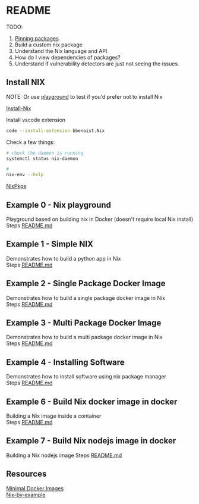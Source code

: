 # README

TODO:
1) [Pinning packages](https://nix.dev/tutorials/towards-reproducibility-pinning-nixpkgs.html)  
1) Build a custom nix package
1) Understand the Nix language and API
1) How do I view dependencies of packages? 
1) Understand if vulnerability detectors are just not seeing the issues.

## Install NIX
NOTE: Or use [playground](##Example-0---Nix-playground) to test if you'd prefer not to install Nix

[Install-Nix](https://nixos.org/guides/install-nix.html)

Install vscode extension
```sh
code --install-extension bbenoist.Nix
```

Check a few things:

```sh
# check the daemon is running
systemctl status nix-daemon

# 
nix-env --help
```

[NixPkgs](https://github.com/nixos/nixpkgs)  

## Example 0 - Nix playground
Playground based on building nix in Docker (doesn't require local Nix install)  
Steps [README.md](./00_playground/README.md)   

## Example 1 - Simple NIX
Demonstrates how to build a python app in Nix  
Steps [README.md](./01_simple_python/README.md)   

## Example 2 - Single Package Docker Image
Demonstrates how to build a single package docker image in Nix  
Steps [README.md](./02_single_package_docker/README.md)   

## Example 3 - Multi Package Docker Image
Demonstrates how to build a multi package docker image in Nix  
Steps [README.md](./03_multi_package_docker/README.md)   

## Example 4 - Installing Software
Demonstrates how to install software using nix package manager  
Steps [README.md](./04_instaling_software/README.md)   

## Example 6 - Build Nix docker image in docker 
Building a Nix image inside a container  
Steps [README.md](./06_build_nix_in_docker/README.md)   

## Example 7 - Build Nix nodejs image in docker 
Building a Nix nodejs image
Steps [README.md](./07_build_nodejs_image/README.md)  

## Resources

[Minimal Docker Images](https://jpetazzo.github.io/2020/04/01/quest-minimal-docker-images-part-3/)  
[Nix-by-example](https://medium.com/@MrJamesFisher/nix-by-example-a0063a1a4c55)  
  
